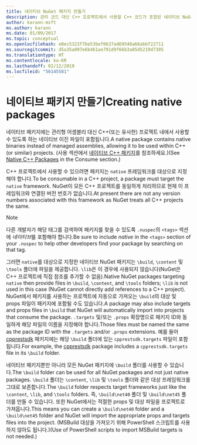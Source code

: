 ```yaml
---
title: 네이티브 NuGet 패키지 만들기
description: 관리 코드 대신 C++ 프로젝트에서 사용할 C++ 코드가 포함된 네이티브 NuGet 패키지를 만드는 방법에 대한 세부 정보입니다.
author: karann-msft
ms.author: karann
ms.date: 01/09/2017
ms.topic: conceptual
ms.openlocfilehash: e0ec5323f7be53bef6637ad69540a66abbf22711
ms.sourcegitcommit: d5a35a097e6b461ae791d9f66b3a85d5219d7305
ms.translationtype: HT
ms.contentlocale: ko-KR
ms.lasthandoff: 02/12/2019
ms.locfileid: "56145581"
---
```

# <a name="creating-native-packages"></a><span data-ttu-id="ffa7c-103">네이티브 패키지 만들기</span><span class="sxs-lookup"><span data-stu-id="ffa7c-103">Creating native packages</span></span>

<span data-ttu-id="ffa7c-104">네이티브 패키지에는 관리형 어셈블리 대신 C++(또는 유사한) 프로젝트 내에서 사용할 수 있도록 하는 네이티브 이진 파일이 포함됩니다.</span><span class="sxs-lookup"><span data-stu-id="ffa7c-104">A native package contains native binaries instead of managed assemblies, allowing it to be used within C++ (or similar) projects.</span></span> <span data-ttu-id="ffa7c-105">(사용 섹션에서 [네이티브 C++ 패키지](../consume-packages/finding-and-choosing-packages.md#native-c-packages)를 참조하세요.)</span><span class="sxs-lookup"><span data-stu-id="ffa7c-105">(See [Native C++ Packages](../consume-packages/finding-and-choosing-packages.md#native-c-packages) in the Consume section.)</span></span>

<span data-ttu-id="ffa7c-106">C++ 프로젝트에서 사용할 수 있으려면 패키지는 `native` 프레임워크를 대상으로 지정해야 합니다.</span><span class="sxs-lookup"><span data-stu-id="ffa7c-106">To be consumable in a C++ project, a package must target the `native` framework.</span></span> <span data-ttu-id="ffa7c-107">NuGet이 모든 C++ 프로젝트를 동일하게 처리하므로 현재 이 프레임워크와 연결된 버전 번호가 없습니다.</span><span class="sxs-lookup"><span data-stu-id="ffa7c-107">At present there are not any version numbers associated with this framework as NuGet treats all C++ projects the same.</span></span>

> [!Note]
> <span data-ttu-id="ffa7c-108">다른 개발자가 해당 태그를 검색하여 패키지를 찾을 수 있도록 `.nuspec`의 `<tags>` 섹션에 *네이티브*를 포함해야 합니다.</span><span class="sxs-lookup"><span data-stu-id="ffa7c-108">Be sure to include *native* in the `<tags>` section of your `.nuspec` to help other developers find your package by searching on that tag.</span></span>

<span data-ttu-id="ffa7c-109">그러면 `native`를 대상으로 지정한 네이티브 NuGet 패키지는 `\build`, `\content` 및 `\tools` 폴더에 파일을 제공합니다. `\lib`은 이 경우에 사용되지 않습니다(NuGet은 C++ 프로젝트에 직접 참조를 추가할 수 없음).</span><span class="sxs-lookup"><span data-stu-id="ffa7c-109">Native NuGet packages targeting `native` then provide files in `\build`, `\content`, and `\tools` folders; `\lib` is not used in this case (NuGet cannot directly add references to a C++ project).</span></span> <span data-ttu-id="ffa7c-110">NuGet에서 패키지를 사용하는 프로젝트에 자동으로 가져오는 `\build`의 대상 및 props 파일이 패키지에 포함될 수도 있습니다.</span><span class="sxs-lookup"><span data-stu-id="ffa7c-110">A package may also include targets and props files in `\build` that NuGet will automatically import into projects that consume the package.</span></span> <span data-ttu-id="ffa7c-111">`.targets` 및/또는 `.props` 확장명으로 패키지 ID와 동일하게 해당 파일의 이름을 지정해야 합니다.</span><span class="sxs-lookup"><span data-stu-id="ffa7c-111">Those files must be named the same as the package ID with the `.targets` and/or `.props` extensions.</span></span> <span data-ttu-id="ffa7c-112">예를 들어 [cpprestsdk](https://nuget.org/packages/cpprestsdk/) 패키지에는 해당 `\build` 폴더에 있는 `cpprestsdk.targets` 파일이 포함됩니다.</span><span class="sxs-lookup"><span data-stu-id="ffa7c-112">For example, the [cpprestsdk](https://nuget.org/packages/cpprestsdk/) package includes a `cpprestsdk.targets` file in its `\build` folder.</span></span>

<span data-ttu-id="ffa7c-113">네이티브 패키지뿐만 아니라 모든 NuGet 패키지에 `\build` 폴더를 사용할 수 있습니다.</span><span class="sxs-lookup"><span data-stu-id="ffa7c-113">The `\build` folder can be used for all NuGet packages and not just native packages.</span></span> <span data-ttu-id="ffa7c-114">`\build` 폴더는 `\content`, `\lib` 및 `\tools` 폴더와 같은 대상 프레임워크를 그대로 보존합니다.</span><span class="sxs-lookup"><span data-stu-id="ffa7c-114">The `\build` folder respects target frameworks just like the `\content`, `\lib`, and `\tools` folders.</span></span> <span data-ttu-id="ffa7c-115">즉, `\build\net40` 폴더 및 `\build\net45` 폴더를 만들 수 있습니다. 또한 NuGet에서는 적절한 props 및 대상 파일을 프로젝트로 가져옵니다.</span><span class="sxs-lookup"><span data-stu-id="ffa7c-115">This means you can create a `\build\net40` folder and a `\build\net45` folder and NuGet will import the appropriate props and targets files into the project.</span></span> <span data-ttu-id="ffa7c-116">(MSBuild 대상을 가져오기 위해 PowerShell 스크립트를 사용하지 않아도 됩니다.)</span><span class="sxs-lookup"><span data-stu-id="ffa7c-116">(Use of PowerShell scripts to import MSBuild targets is not needed.)</span></span>
